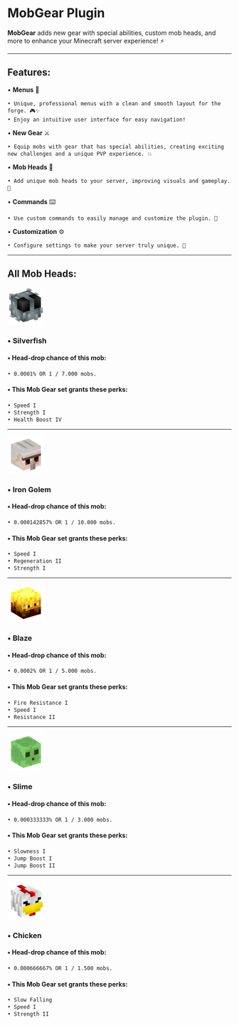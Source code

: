 # MobGear Plugin

**MobGear** adds new gear with special abilities, custom mob heads, and more to enhance your Minecraft server experience! ⚡

****
## Features:

• **Menus** 📜  

    • Unique, professional menus with a clean and smooth layout for the forge. 🎮✨  
    • Enjoy an intuitive user interface for easy navigation!

• **New Gear** ⚔️

    • Equip mobs with gear that has special abilities, creating exciting new challenges and a unique PVP experience. 💥

• **Mob Heads** 🧠  

    • Add unique mob heads to your server, improving visuals and gameplay. 🎯

• **Commands** ⌨️  

    • Use custom commands to easily manage and customize the plugin. 🔧

• **Customization** ⚙️  

    • Configure settings to make your server truly unique. 🌟


****
## All Mob Heads:


![Silverfish Mob Head](./images/silverfish.png)

### • **Silverfish**


#### • Head-drop chance of this mob:

    • 0.0001% OR 1 / 7.000 mobs.

#### • This Mob Gear set grants these perks:

    • Speed I 
    • Strength I  
    • Health Boost IV


---

![Iron Golem Mob Head](./images/ig.png)

### • **Iron Golem**
#### • Head-drop chance of this mob:

    • 0.000142857% OR 1 / 10.000 mobs.
#### • This Mob Gear set grants these perks:

    • Speed I 
    • Regeneration II
    • Strength I

---

![Blaze Mob Head](./images/blaze.png)

### • **Blaze**
#### • Head-drop chance of this mob:

    • 0.0002% OR 1 / 5.000 mobs.
#### • This Mob Gear set grants these perks:

    • Fire Resistance I
    • Speed I
    • Resistance II

---

![Slime Mob Head](./images/slime.png)

### • **Slime**
#### • Head-drop chance of this mob:

    • 0.000333333% OR 1 / 3.000 mobs.
#### • This Mob Gear set grants these perks:

    • Slowness I  
    • Jump Boost I  
    • Jump Boost II

---

![Chicken Mob Head](./images/chicken.png)

### • **Chicken**
#### • Head-drop chance of this mob:

    • 0.000666667% OR 1 / 1.500 mobs.
#### • This Mob Gear set grants these perks:

    • Slow Falling 
    • Speed I 
    • Strength II 
    
    
